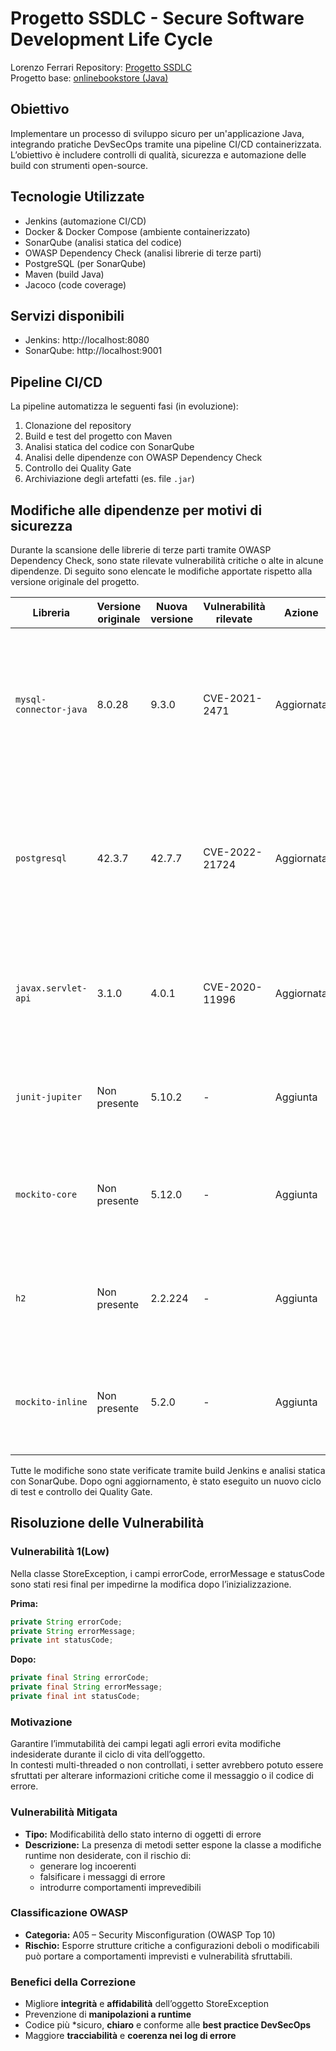 # Progetto SSDLC - Secure Software Development Life Cycle

Lorenzo Ferrari
Repository: [Progetto SSDLC](https://github.com/Lore-Ferra/Progetto_SSDLC_Ferrari_Lorenzo)  
Progetto base: [onlinebookstore (Java)](https://github.com/shashirajraja/onlinebookstore)


## Obiettivo

Implementare un processo di sviluppo sicuro per un'applicazione Java, integrando pratiche DevSecOps tramite una pipeline CI/CD containerizzata.  
L’obiettivo è includere controlli di qualità, sicurezza e automazione delle build con strumenti open-source.


## Tecnologie Utilizzate

- Jenkins (automazione CI/CD)
- Docker & Docker Compose (ambiente containerizzato)
- SonarQube (analisi statica del codice)
- OWASP Dependency Check (analisi librerie di terze parti)
- PostgreSQL (per SonarQube)
- Maven (build Java)
- Jacoco (code coverage)


## Servizi disponibili

- Jenkins: http://localhost:8080  
- SonarQube: http://localhost:9001


## Pipeline CI/CD

La pipeline automatizza le seguenti fasi (in evoluzione):

1. Clonazione del repository
2. Build e test del progetto con Maven
3. Analisi statica del codice con SonarQube
4. Analisi delle dipendenze con OWASP Dependency Check
5. Controllo dei Quality Gate
6. Archiviazione degli artefatti (es. file `.jar`)

## Modifiche alle dipendenze per motivi di sicurezza

Durante la scansione delle librerie di terze parti tramite OWASP Dependency Check, sono state rilevate vulnerabilità critiche o alte in alcune dipendenze. Di seguito sono elencate le modifiche apportate rispetto alla versione originale del progetto.

| Libreria                   | Versione originale | Nuova versione | Vulnerabilità rilevate     | Azione           | Motivazione della modifica |
|----------------------------|--------------------|----------------|----------------------------|------------------|-----------------------------|
| `mysql-connector-java`     | 8.0.28             | 9.3.0          | CVE-2021-2471              | Aggiornata       | La versione 8.0.28 presenta almeno 2 vulnerabilità note, tra cui una che consente accesso non autorizzato ai metadati del database. |
| `postgresql`               | 42.3.7             | 42.7.7         | CVE-2022-21724             | Aggiornata       | La versione 42.3.7 era affetta da una vulnerabilità che poteva portare a denial of service o crash in specifiche condizioni di parsing. |
| `javax.servlet-api`        | 3.1.0              | 4.0.1          | CVE-2020-11996             | Aggiornata       | La versione 3.1.0 è affetta da una vulnerabilità DoS tramite richieste asincrone non gestite correttamente. |
| `junit-jupiter`            | Non presente       | 5.10.2         | -                          | Aggiunta         | Inserita per eseguire test moderni con supporto a JUnit 5. Nessuna CVE nota. |
| `mockito-core`             | Non presente       | 5.12.0         | -                          | Aggiunta         | Necessario per unit test e mocking. Versione aggiornata per evitare bug o falle nelle API di test. |
| `h2`                       | Non presente       | 2.2.224        | -                          | Aggiunta         | Usata per test database in memoria. Ultima versione stabile, priva di CVE rilevate. |
| `mockito-inline`           | Non presente       | 5.2.0          | -                          | Aggiunta         | Inserita per abilitare il mocking di metodi statici nel codice di test. Nessuna vulnerabilità nota. |

Tutte le modifiche sono state verificate tramite build Jenkins e analisi statica con SonarQube. Dopo ogni aggiornamento, è stato eseguito un nuovo ciclo di test e controllo dei Quality Gate.


## Risoluzione delle Vulnerabilità

### Vulnerabilità 1(Low)

Nella classe StoreException, i campi errorCode, errorMessage e statusCode sono stati resi final per impedirne la modifica dopo l’inizializzazione.

**Prima:**
```java
private String errorCode;
private String errorMessage;
private int statusCode;
```
**Dopo:**
```java
private final String errorCode;
private final String errorMessage;
private final int statusCode;
```
### Motivazione

Garantire l’immutabilità dei campi legati agli errori evita modifiche indesiderate durante il ciclo di vita dell’oggetto.  
In contesti multi-threaded o non controllati, i setter avrebbero potuto essere sfruttati per alterare informazioni critiche come il messaggio o il codice di errore.


### Vulnerabilità Mitigata

- **Tipo:** Modificabilità dello stato interno di oggetti di errore  
- **Descrizione:** La presenza di metodi setter espone la classe a modifiche runtime non desiderate, con il rischio di:
  - generare log incoerenti  
  - falsificare i messaggi di errore  
  - introdurre comportamenti imprevedibili


### Classificazione OWASP

- **Categoria:** A05 – Security Misconfiguration (OWASP Top 10)  
- **Rischio:** Esporre strutture critiche a configurazioni deboli o modificabili può portare a comportamenti imprevisti e vulnerabilità sfruttabili.


### Benefici della Correzione

- Migliore **integrità** e **affidabilità** dell’oggetto StoreException
- Prevenzione di **manipolazioni a runtime**
- Codice più *sicuro, **chiaro** e conforme alle **best practice DevSecOps**
- Maggiore **tracciabilità** e **coerenza nei log di errore**
